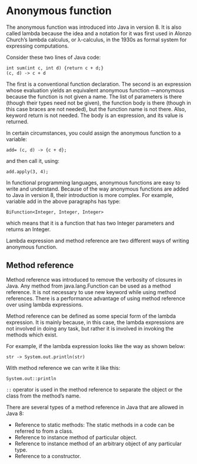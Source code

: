 # Anonymous function

The anonymous function was introduced into Java in version 8. It is also called lambda because the idea and a
notation for it was first used in Alonzo Church’s lambda calculus, or λ-calculus, in the 1930s as formal system for
expressing computations.

Consider these two lines of Java code:
```
int sum(int c, int d) {return c + d;}
(c, d) -> c + d
```

The first is a conventional function declaration. The second is an expression whose evaluation yields an equivalent
anonymous function —anonymous because the function is not given a name. The list of parameters is there (though
their types need not be given), the function body is there (though in this case braces are not needed), but the function
name is not there. Also, keyword return is not needed. The body is an expression, and its value is returned.

In certain circumstances, you could assign the anonymous function to a variable:
```
add= (c, d) -> {c + d};
```

and then call it, using:
```
add.apply(3, 4);
```
In functional programming languages, anonymous functions are easy to write and understand. Because of the
way anonymous functions are added to Java in version 8, their introduction is more complex. For example, variable
add in the above paragraphs has type:
```
BiFunction<Integer, Integer, Integer>
```
which means that it is a function that has two Integer parameters and returns an Integer.

Lambda expression and method reference are two different ways of writing anonymous function.

## Method reference

Method reference was introduced to remove the verbosity of closures in Java. Any method from 
java.lang.Function can be used as a method reference. It is not necessary to use new keyword while 
using method references. There is a performance advantage of using method reference over using 
lambda expressions. 

Method reference can be defined as some special form of the lambda expression. 
It is mainly because, in this case, the lambda expressions are not involved in doing any task, 
but rather it is involved in invoking the methods which exist.

For example, if the lambda expression looks like the way as shown below:
```
str -> System.out.println(str)
```
With method reference we can write it like this:
```
System.out::println
```

`::` operator is used in the method reference to separate the object or the class from the method’s name. 

There are several types of a method reference in Java that are allowed in Java 8:
- Reference to static methods: The static methods in a code can be referred to from a class.
- Reference to instance method of particular object.
- Reference to instance method of an arbitrary object of any particular type.
- Reference to a constructor.
